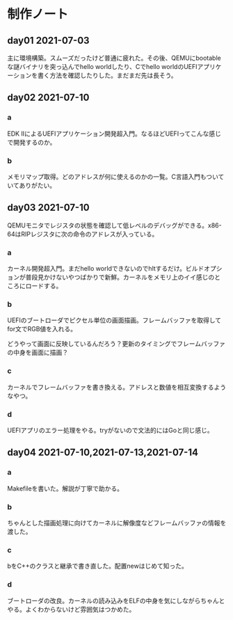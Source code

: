 # 制作ノート

## day01 2021-07-03

主に環境構築。スムーズだったけど普通に疲れた。その後、QEMUにbootableな謎バイナリを突っ込んでhello worldしたり、Cでhello worldのUEFIアプリケーションを書く方法を確認したりした。まだまだ先は長そう。

## day02 2021-07-10

### a

EDK IIによるUEFIアプリケーション開発超入門。なるほどUEFIってこんな感じで開発するのか。

### b

メモリマップ取得。どのアドレスが何に使えるのかの一覧。C言語入門もついていてありがたい。

## day03 2021-07-10

QEMUモニタでレジスタの状態を確認して低レベルのデバッグができる。x86-64はRIPレジスタに次の命令のアドレスが入っている。

### a

カーネル開発超入門。まだhello worldできないのでhltするだけ。ビルドオプションが普段見かけないやつばかりで新鮮。カーネルをメモリ上のイイ感じのところにロードする。

### b

UEFIのブートローダでピクセル単位の画面描画。フレームバッファを取得してfor文でRGB値を入れる。

どうやって画面に反映しているんだろう？更新のタイミングでフレームバッファの中身を画面に描画？

### c

カーネルでフレームバッファを書き換える。アドレスと数値を相互変換するようなやつ。

### d

UEFIアプリのエラー処理をやる。tryがないので文法的にはGoと同じ感じ。

## day04 2021-07-10,2021-07-13,2021-07-14

### a

Makefileを書いた。解説が丁寧で助かる。

### b

ちゃんとした描画処理に向けてカーネルに解像度などフレームバッファの情報を渡した。

### c

bをC++のクラスと継承で書き直した。配置newはじめて知った。

### d

ブートローダの改良。カーネルの読み込みをELFの中身を気にしながらちゃんとやる。よくわからないけど雰囲気はつかめた。
